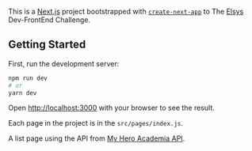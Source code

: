 This is a [Next.js](https://nextjs.org/) project bootstrapped with [`create-next-app`](https://github.com/vercel/next.js/tree/canary/packages/create-next-app) to The [Elsys](https://www.elsys.com.br/) Dev-FrontEnd Challenge.

## Getting Started

First, run the development server:

```bash
npm run dev
# or
yarn dev
```

Open [http://localhost:3000](http://localhost:3000) with your browser to see the result.

Each page in the project is in the `src/pages/index.js`. 

A list page using the API from [My Hero Academia API](https://myheroacademiaapi.com/docs#introduction-id). 


